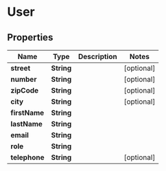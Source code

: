 

# User

## Properties

Name | Type | Description | Notes
------------ | ------------- | ------------- | -------------
**street** | **String** |  |  [optional]
**number** | **String** |  |  [optional]
**zipCode** | **String** |  |  [optional]
**city** | **String** |  |  [optional]
**firstName** | **String** |  | 
**lastName** | **String** |  | 
**email** | **String** |  | 
**role** | **String** |  | 
**telephone** | **String** |  |  [optional]



